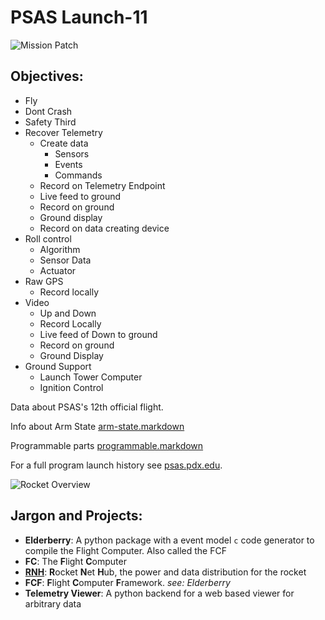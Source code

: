 # PSAS Launch-11

![Mission Patch](http://psas.github.io/Launch-11/patch/L11_patch.svg)


## Objectives:
 - Fly
 - Dont Crash
 - Safety Third
 - Recover Telemetry
   - Create data
     - Sensors
     - Events
     - Commands
   - Record on Telemetry Endpoint
   - Live feed to ground
   - Record on ground
   - Ground display
   - Record on data creating device
 - Roll control
   - Algorithm 
   - Sensor Data
   - Actuator
 - Raw GPS
   - Record locally
 - Video
   - Up and Down
   - Record Locally
   - Live feed of Down to ground
   - Record on ground
   - Ground Display
 - Ground Support
   - Launch Tower Computer
   - Ignition Control

Data about PSAS's 12th official flight.

Info about Arm State [arm-state.markdown](arm-state.markdown)

Programmable parts [programmable.markdown](programmable.markdown)


For a full program launch history see [psas.pdx.edu](http://psas.pdx.edu/).

![Rocket Overview](http://psas.github.io/Launch-11/rocket_overview.svg)


## Jargon and Projects:

 - **Elderberry**: A python package with a event model `c` code generator to compile the Flight Computer. Also called the FCF
 - **FC**: The **F**light **C**omputer
 - [**RNH**](https://github.com/psas/Launch-11/tree/gh-pages/RNH): **R**ocket **N**et **H**ub, the power and data distribution for the rocket
 - **FCF**: **F**light **C**omputer **F**ramework. _see: Elderberry_
 - **Telemetry Viewer**: A python backend for a web based viewer for arbitrary data
